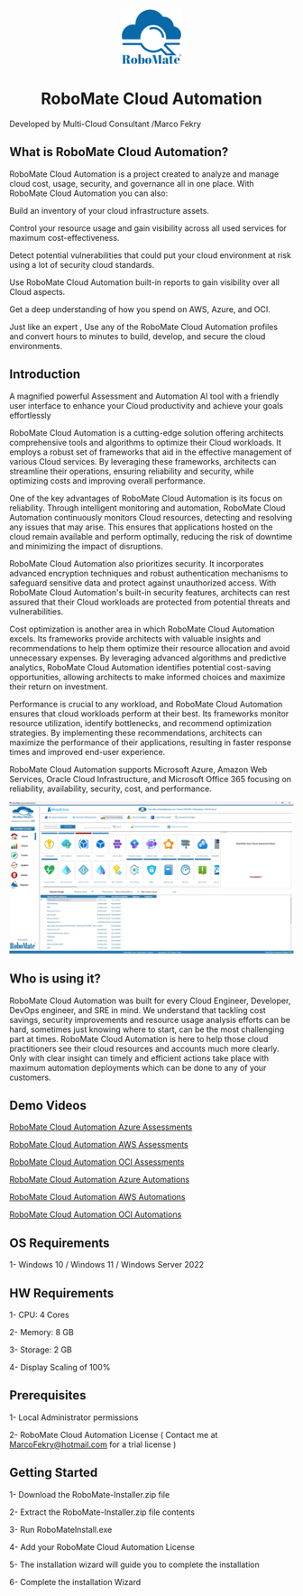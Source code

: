 <p align="center">
  <img src="./RoboMate-Logo.png" alt="Demo Image" />
</p>

<h1 align="center"><strong>RoboMate Cloud Automation</strong></h1>

Developed by Multi-Cloud Consultant /Marco Fekry

What is RoboMate Cloud Automation? 
--------------
RoboMate Cloud Automation is a project created to analyze and manage cloud cost, usage, security, and governance all in one place. With RoboMate Cloud Automation you can also:

Build an inventory of your cloud infrastructure assets.

Control your resource usage and gain visibility across all used services for maximum cost-effectiveness.

Detect potential vulnerabilities that could put your cloud environment at risk using a lot of security cloud standards.

Use RoboMate Cloud Automation built-in reports to gain visibility over all Cloud aspects.

Get a deep understanding of how you spend on AWS, Azure, and OCI.

Just like an expert , Use any of the RoboMate Cloud Automation profiles and convert hours to minutes to build, develop, and secure the cloud environments.

Introduction
------------
A magnified powerful Assessment and Automation AI tool with a friendly user interface to enhance your Cloud productivity and achieve your goals effortlessly

RoboMate Cloud Automation is a cutting-edge solution offering architects comprehensive tools and algorithms to optimize their Cloud workloads. It employs a robust set of frameworks that aid in the effective management of various Cloud services. By leveraging these frameworks, architects can streamline their operations, ensuring reliability and security, while optimizing costs and improving overall performance. 

One of the key advantages of RoboMate Cloud Automation is its focus on reliability. Through intelligent monitoring and automation, RoboMate Cloud Automation continuously monitors Cloud resources, detecting and resolving any issues that may arise. This ensures that applications hosted on the cloud remain available and perform optimally, reducing the risk of downtime and minimizing the impact of disruptions.

RoboMate Cloud Automation also prioritizes security. It incorporates advanced encryption techniques and robust authentication mechanisms to safeguard sensitive data and protect against unauthorized access. With RoboMate Cloud Automation's built-in security features, architects can rest assured that their Cloud workloads are protected from potential threats and vulnerabilities. 

Cost optimization is another area in which RoboMate Cloud Automation excels. Its frameworks provide architects with valuable insights and recommendations to help them optimize their resource allocation and avoid unnecessary expenses. By leveraging advanced algorithms and predictive analytics, RoboMate Cloud Automation identifies potential cost-saving opportunities, allowing architects to make informed choices and maximize their return on investment. 

Performance is crucial to any workload, and RoboMate Cloud Automation ensures that cloud workloads perform at their best. Its frameworks monitor resource utilization, identify bottlenecks, and recommend optimization strategies. By implementing these recommendations, architects can maximize the performance of their applications, resulting in faster response times and improved end-user experience.


RoboMate Cloud Automation supports Microsoft Azure, Amazon Web Services, Oracle Cloud Infrastructure, and Microsoft Office 365 focusing on reliability, availability, security, cost, and performance. 



<p align="center">
  <img src="./Presentations/RoboMate-1.jpg" alt="Demo Image" />
</p>


Who is using it?
--------------
RoboMate Cloud Automation was built for every Cloud Engineer, Developer, DevOps engineer, and SRE in mind. We understand that tackling cost savings, security improvements and resource usage analysis efforts can be hard, sometimes just knowing where to start, can be the most challenging part at times. RoboMate Cloud Automation is here to help those cloud practitioners see their cloud resources and accounts much more clearly. Only with clear insight can timely and efficient actions take place with maximum automation deployments which can be done to any of your customers. 


## Demo Videos
[RoboMate Cloud Automation Azure Assessments](https://1drv.ms/v/s!Agmd1-sdw98kkr9e3COJsfF5QYvxLQ?e=vOWIaf)

[RoboMate Cloud Automation AWS Assessments](https://1drv.ms/v/s!Agmd1-sdw98kkuo2IHx0smvIq-bofA?e=vvJpP4)

[RoboMate Cloud Automation OCI Assessments](https://1drv.ms/v/s!Agmd1-sdw98kkuo3ljhDDYIDfGW0cQ?e=iJDbrY)

[RoboMate Cloud Automation Azure Automations](https://1drv.ms/v/s!Agmd1-sdw98kkq93VW0E5XJoC_dNQA?e=1dFT2e)

[RoboMate Cloud Automation AWS Automations](https://1drv.ms/v/s!Agmd1-sdw98kkuo4O4q_cbkpSkphWg?e=bMGqeJ)

[RoboMate Cloud Automation OCI Automations](https://1drv.ms/v/s!Agmd1-sdw98kkuo5rm4u1X9n9qifIg?e=A9USNQ)

OS Requirements
--------------
1- Windows 10 / Windows 11 / Windows Server 2022

HW Requirements
--------------
1- CPU: 4 Cores

2- Memory: 8 GB

3- Storage: 2 GB

4- Display Scaling of 100%

Prerequisites
--------------
1- Local Administrator permissions

2- RoboMate Cloud Automation License ( Contact me at MarcoFekry@hotmail.com for a trial license )

Getting Started
------------
1- Download the RoboMate-Installer.zip file

2- Extract the RoboMate-Installer.zip file contents

3- Run RoboMateInstall.exe

4- Add your RoboMate Cloud Automation License

5- The installation wizard will guide you to complete the installation

6- Complete the installation Wizard
